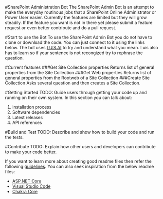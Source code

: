 #SharePoint Administration Bot
The SharePoint Admin Bot is an attempt to make the everyday routinous jobs that a SharePoint Online Administrator or Power User easier.
Currently the features are limited but they will grow steadily. If the feature you want is not in there yet please submit a feature request or even better contribute and do a pull request.

#Start to use the Bot
To use the SharePoint Admin Bot you do not have to clone or download the code. You can just connect to it using the links below.
The bot uses [LUIS.AI](https://www.luis.ai) to try and understand what you mean. Luis also has to learn so if your sentence is not recongized try to rephrase the question.



#Current features
###Get Site Collection properties
Returns list of general properties from the Site Collection
###Get Web properties
Returns list of general properties from the Rootweb of a Site Collection
###Create Site Collection
Asks several question and then creates a Site Collection.







#Getting Started
TODO: Guide users through getting your code up and running on their own system. In this section you can talk about:
1.	Installation process
2.	Software dependencies
3.	Latest releases
4.	API references

#Build and Test
TODO: Describe and show how to build your code and run the tests. 

#Contribute
TODO: Explain how other users and developers can contribute to make your code better. 

If you want to learn more about creating good readme files then refer the following [guidelines](https://www.visualstudio.com/en-us/docs/git/create-a-readme). You can also seek inspiration from the below readme files:
- [ASP.NET Core](https://github.com/aspnet/Home)
- [Visual Studio Code](https://github.com/Microsoft/vscode)
- [Chakra Core](https://github.com/Microsoft/ChakraCore)
